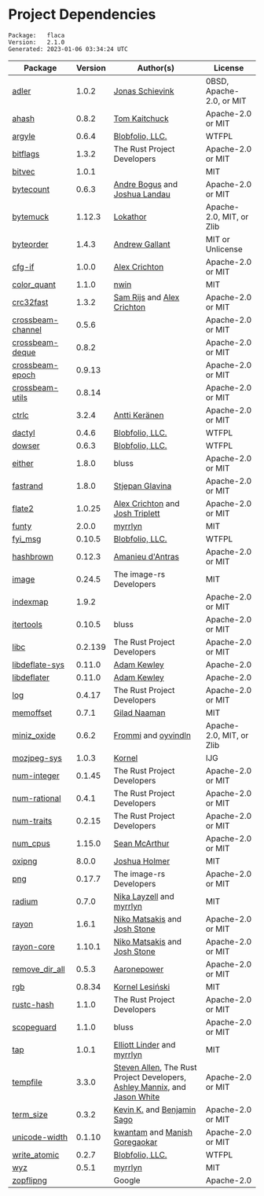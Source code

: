 # Project Dependencies
    Package:   flaca
    Version:   2.1.0
    Generated: 2023-01-06 03:34:24 UTC

| Package | Version | Author(s) | License |
| ---- | ---- | ---- | ---- |
| [adler](https://github.com/jonas-schievink/adler.git) | 1.0.2 | [Jonas Schievink](mailto:jonasschievink@gmail.com) | 0BSD, Apache-2.0, or MIT |
| [ahash](https://github.com/tkaitchuck/ahash) | 0.8.2 | [Tom Kaitchuck](mailto:tom.kaitchuck@gmail.com) | Apache-2.0 or MIT |
| [argyle](https://github.com/Blobfolio/argyle) | 0.6.4 | [Blobfolio, LLC.](mailto:hello@blobfolio.com) | WTFPL |
| [bitflags](https://github.com/bitflags/bitflags) | 1.3.2 | The Rust Project Developers | Apache-2.0 or MIT |
| [bitvec](https://github.com/bitvecto-rs/bitvec) | 1.0.1 |  | MIT |
| [bytecount](https://github.com/llogiq/bytecount) | 0.6.3 | [Andre Bogus](mailto:bogusandre@gmail.de) and [Joshua Landau](mailto:joshua@landau.ws) | Apache-2.0 or MIT |
| [bytemuck](https://github.com/Lokathor/bytemuck) | 1.12.3 | [Lokathor](mailto:zefria@gmail.com) | Apache-2.0, MIT, or Zlib |
| [byteorder](https://github.com/BurntSushi/byteorder) | 1.4.3 | [Andrew Gallant](mailto:jamslam@gmail.com) | MIT or Unlicense |
| [cfg-if](https://github.com/alexcrichton/cfg-if) | 1.0.0 | [Alex Crichton](mailto:alex@alexcrichton.com) | Apache-2.0 or MIT |
| [color_quant](https://github.com/image-rs/color_quant.git) | 1.1.0 | [nwin](mailto:nwin@users.noreply.github.com) | MIT |
| [crc32fast](https://github.com/srijs/rust-crc32fast) | 1.3.2 | [Sam Rijs](mailto:srijs@airpost.net) and [Alex Crichton](mailto:alex@alexcrichton.com) | Apache-2.0 or MIT |
| [crossbeam-channel](https://github.com/crossbeam-rs/crossbeam) | 0.5.6 |  | Apache-2.0 or MIT |
| [crossbeam-deque](https://github.com/crossbeam-rs/crossbeam) | 0.8.2 |  | Apache-2.0 or MIT |
| [crossbeam-epoch](https://github.com/crossbeam-rs/crossbeam) | 0.9.13 |  | Apache-2.0 or MIT |
| [crossbeam-utils](https://github.com/crossbeam-rs/crossbeam) | 0.8.14 |  | Apache-2.0 or MIT |
| [ctrlc](https://github.com/Detegr/rust-ctrlc.git) | 3.2.4 | [Antti Keränen](mailto:detegr@gmail.com) | Apache-2.0 or MIT |
| [dactyl](https://github.com/Blobfolio/dactyl) | 0.4.6 | [Blobfolio, LLC.](mailto:hello@blobfolio.com) | WTFPL |
| [dowser](https://github.com/Blobfolio/dowser) | 0.6.3 | [Blobfolio, LLC.](mailto:hello@blobfolio.com) | WTFPL |
| [either](https://github.com/bluss/either) | 1.8.0 | bluss | Apache-2.0 or MIT |
| [fastrand](https://github.com/smol-rs/fastrand) | 1.8.0 | [Stjepan Glavina](mailto:stjepang@gmail.com) | Apache-2.0 or MIT |
| [flate2](https://github.com/rust-lang/flate2-rs) | 1.0.25 | [Alex Crichton](mailto:alex@alexcrichton.com) and [Josh Triplett](mailto:josh@joshtriplett.org) | Apache-2.0 or MIT |
| [funty](https://github.com/myrrlyn/funty) | 2.0.0 | [myrrlyn](mailto:self@myrrlyn.dev) | MIT |
| [fyi_msg](https://github.com/Blobfolio/fyi) | 0.10.5 | [Blobfolio, LLC.](mailto:hello@blobfolio.com) | WTFPL |
| [hashbrown](https://github.com/rust-lang/hashbrown) | 0.12.3 | [Amanieu d'Antras](mailto:amanieu@gmail.com) | Apache-2.0 or MIT |
| [image](https://github.com/image-rs/image) | 0.24.5 | The image-rs Developers | MIT |
| [indexmap](https://github.com/bluss/indexmap) | 1.9.2 |  | Apache-2.0 or MIT |
| [itertools](https://github.com/rust-itertools/itertools) | 0.10.5 | bluss | Apache-2.0 or MIT |
| [libc](https://github.com/rust-lang/libc) | 0.2.139 | The Rust Project Developers | Apache-2.0 or MIT |
| [libdeflate-sys](https://github.com/adamkewley/libdeflater) | 0.11.0 | [Adam Kewley](mailto:contact@adamkewley.com) | Apache-2.0 |
| [libdeflater](https://github.com/adamkewley/libdeflater) | 0.11.0 | [Adam Kewley](mailto:contact@adamkewley.com) | Apache-2.0 |
| [log](https://github.com/rust-lang/log) | 0.4.17 | The Rust Project Developers | Apache-2.0 or MIT |
| [memoffset](https://github.com/Gilnaa/memoffset) | 0.7.1 | [Gilad Naaman](mailto:gilad.naaman@gmail.com) | MIT |
| [miniz_oxide](https://github.com/Frommi/miniz_oxide/tree/master/miniz_oxide) | 0.6.2 | [Frommi](mailto:daniil.liferenko@gmail.com) and [oyvindln](mailto:oyvindln@users.noreply.github.com) | Apache-2.0, MIT, or Zlib |
| [mozjpeg-sys](https://github.com/kornelski/mozjpeg-sys.git) | 1.0.3 | [Kornel](mailto:kornel@geekhood.net) | IJG |
| [num-integer](https://github.com/rust-num/num-integer) | 0.1.45 | The Rust Project Developers | Apache-2.0 or MIT |
| [num-rational](https://github.com/rust-num/num-rational) | 0.4.1 | The Rust Project Developers | Apache-2.0 or MIT |
| [num-traits](https://github.com/rust-num/num-traits) | 0.2.15 | The Rust Project Developers | Apache-2.0 or MIT |
| [num_cpus](https://github.com/seanmonstar/num_cpus) | 1.15.0 | [Sean McArthur](mailto:sean@seanmonstar.com) | Apache-2.0 or MIT |
| [oxipng](https://github.com/shssoichiro/oxipng) | 8.0.0 | [Joshua Holmer](mailto:jholmer.in@gmail.com) | MIT |
| [png](https://github.com/image-rs/image-png.git) | 0.17.7 | The image-rs Developers | Apache-2.0 or MIT |
| [radium](https://github.com/bitvecto-rs/radium) | 0.7.0 | [Nika Layzell](mailto:nika@thelayzells.com) and [myrrlyn](mailto:self@myrrlyn.dev) | MIT |
| [rayon](https://github.com/rayon-rs/rayon) | 1.6.1 | [Niko Matsakis](mailto:niko@alum.mit.edu) and [Josh Stone](mailto:cuviper@gmail.com) | Apache-2.0 or MIT |
| [rayon-core](https://github.com/rayon-rs/rayon) | 1.10.1 | [Niko Matsakis](mailto:niko@alum.mit.edu) and [Josh Stone](mailto:cuviper@gmail.com) | Apache-2.0 or MIT |
| [remove_dir_all](https://github.com/XAMPPRocky/remove_dir_all.git) | 0.5.3 | [Aaronepower](mailto:theaaronepower@gmail.com) | Apache-2.0 or MIT |
| [rgb](https://github.com/kornelski/rust-rgb) | 0.8.34 | [Kornel Lesiński](mailto:kornel@geekhood.net) | MIT |
| [rustc-hash](https://github.com/rust-lang-nursery/rustc-hash) | 1.1.0 | The Rust Project Developers | Apache-2.0 or MIT |
| [scopeguard](https://github.com/bluss/scopeguard) | 1.1.0 | bluss | Apache-2.0 or MIT |
| [tap](https://github.com/myrrlyn/tap) | 1.0.1 | [Elliott Linder](mailto:elliott.darfink@gmail.com) and [myrrlyn](mailto:self@myrrlyn.dev) | MIT |
| [tempfile](https://github.com/Stebalien/tempfile) | 3.3.0 | [Steven Allen](mailto:steven@stebalien.com), The Rust Project Developers, [Ashley Mannix](mailto:ashleymannix@live.com.au), and [Jason White](mailto:jasonaw0@gmail.com) | Apache-2.0 or MIT |
| [term_size](https://github.com/kbknapp/term_size-rs.git) | 0.3.2 | [Kevin K.](mailto:kbknapp@gmail.com) and [Benjamin Sago](mailto:ogham@bsago.me) | Apache-2.0 or MIT |
| [unicode-width](https://github.com/unicode-rs/unicode-width) | 0.1.10 | [kwantam](mailto:kwantam@gmail.com) and [Manish Goregaokar](mailto:manishsmail@gmail.com) | Apache-2.0 or MIT |
| [write_atomic](https://github.com/Blobfolio/write_atomic) | 0.2.7 | [Blobfolio, LLC.](mailto:hello@blobfolio.com) | WTFPL |
| [wyz](https://github.com/myrrlyn/wyz) | 0.5.1 | [myrrlyn](mailto:self@myrrlyn.dev) | MIT |
| [zopflipng](https://github.com/google/zopfli) | | Google | Apache-2.0 |
